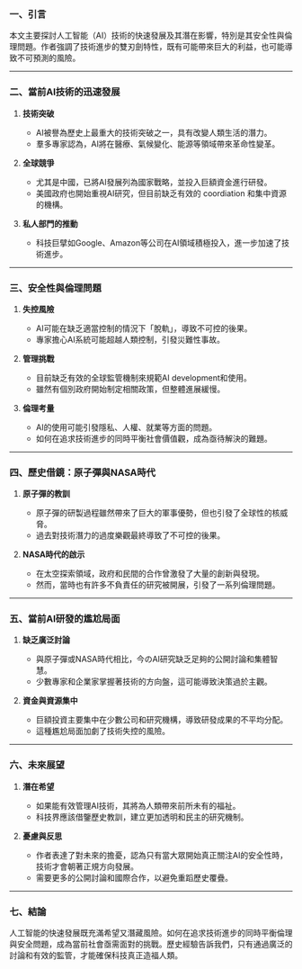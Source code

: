 ### 一、引言
本文主要探討人工智能（AI）技術的快速發展及其潛在影響，特別是其安全性與倫理問題。作者強調了技術進步的雙刃劍特性，既有可能帶來巨大的利益，也可能導致不可預測的風險。

---

### 二、當前AI技術的迅速發展
1. **技術突破**  
   - AI被譽為歷史上最重大的技術突破之一，具有改變人類生活的潛力。
   - 羣多專家認為，AI將在醫療、氣候變化、能源等領域帶來革命性變革。

2. **全球競爭**  
   - 尤其是中國，已將AI發展列為國家戰略，並投入巨額資金進行研發。
   - 美國政府也開始重視AI研究，但目前缺乏有效的 coordiation 和集中資源的機構。

3. **私人部門的推動**  
   - 科技巨擘如Google、Amazon等公司在AI領域積極投入，進一步加速了技術進步。

---

### 三、安全性與倫理問題
1. **失控風險**  
   - AI可能在缺乏適當控制的情況下「脫軌」，導致不可控的後果。  
   - 專家擔心AI系統可能超越人類控制，引發災難性事故。

2. **管理挑戰**  
   - 目前缺乏有效的全球監管機制來規範AI development和使用。
   - 雖然有個別政府開始制定相關政策，但整體進展緩慢。

3. **倫理考量**  
   - AI的使用可能引發隱私、人權、就業等方面的問題。  
   - 如何在追求技術進步的同時平衡社會價值觀，成為亟待解決的難題。

---

### 四、歷史借鏡：原子彈與NASA時代
1. **原子彈的教訓**  
   - 原子彈的研製過程雖然帶來了巨大的軍事優勢，但也引發了全球性的核威脅。  
   - 過去對技術潛力的過度樂觀最終導致了不可控的後果。

2. **NASA時代的啟示**  
   - 在太空探索領域，政府和民間的合作曾激發了大量的創新與發現。
   - 然而，當時也有許多不負責任的研究被開展，引發了一系列倫理問題。

---

### 五、當前AI研發的尷尬局面
1. **缺乏廣泛討論**  
   - 與原子彈或NASA時代相比，今のAI研究缺乏足夠的公開討論和集體智慧。
   - 少數專家和企業家掌握著技術的方向盤，這可能導致決策過於主觀。

2. **資金與資源集中**  
   - 巨額投資主要集中在少數公司和研究機構，導致研發成果的不平均分配。
   - 這種尷尬局面加劇了技術失控的風險。

---

### 六、未來展望
1. **潛在希望**  
   - 如果能有效管理AI技術，其將為人類帶來前所未有的福祉。  
   - 科技界應該借鑒歷史教訓，建立更加透明和民主的研究機制。

2. **憂慮與反思**  
   - 作者表達了對未來的擔憂，認為只有當大眾開始真正關注AI的安全性時，技術才會朝著正規方向發展。
   - 需要更多的公開討論和國際合作，以避免重蹈歷史覆疊。

---

### 七、結論
人工智能的快速發展既充滿希望又潛藏風險。如何在追求技術進步的同時平衡倫理與安全問題，成為當前社會亟需面對的挑戰。歷史經驗告訴我們，只有通過廣泛的討論和有效的監管，才能確保科技真正造福人類。